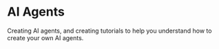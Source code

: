 # AI Agents
Creating AI agents, and creating tutorials to help you understand how to create your own AI agents.
